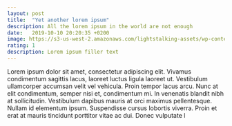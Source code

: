```yaml
---
layout: post
title:  "Yet another lorem ipsum"
description: All the lorem ipsum in the world are not enough
date:   2019-10-10 20:20:35 +0200
image: https://s3-us-west-2.amazonaws.com/lightstalking-assets/wp-content/uploads/2017/12/02012123/13-Incredibly-Useful-Articles-on-Black-and-White-Landscape-Photography.jpeg
rating: 1
description: Lorem ipsum filler text
---
```

Lorem ipsum dolor sit amet, consectetur adipiscing elit. Vivamus condimentum sagittis lacus, laoreet luctus ligula laoreet ut. Vestibulum ullamcorper accumsan velit vel vehicula. Proin tempor lacus arcu. Nunc at elit condimentum, semper nisi et, condimentum mi. In venenatis blandit nibh at sollicitudin. Vestibulum dapibus mauris at orci maximus pellentesque. Nullam id elementum ipsum. Suspendisse cursus lobortis viverra. Proin et erat at mauris tincidunt porttitor vitae ac dui. Donec vulputate l
